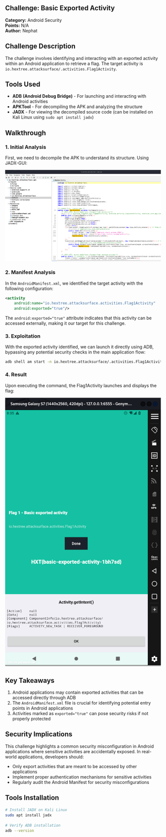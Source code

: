 ﻿## Challenge: Basic Exported Activity
**Category:** Android Security  
**Points:** N/A  
**Author:** Nephat

## Challenge Description
The challenge involves identifying and interacting with an exported activity within an Android application to retrieve a flag. The target activity is `io.hextree.attacksurface/.activities.Flag1Activity`.

## Tools Used
- **ADB (Android Debug Bridge)** - For launching and interacting with Android activities
- **APKTool** - For decompiling the APK and analyzing the structure
- **JADX** - For viewing the decompiled source code (can be installed on Kali Linux using `sudo apt install jadx`)

## Walkthrough

### 1. Initial Analysis
First, we need to decompile the APK to understand its structure. Using JADX-GUI:

![JADX Decompilation](images/jadx-decompilation.png)

### 2. Manifest Analysis
In the `AndroidManifest.xml`, we identified the target activity with the following configuration:

```xml
<activity
    android:name="io.hextree.attacksurface.activities.Flag1Activity"
    android:exported="true"/>
```

The `android:exported="true"` attribute indicates that this activity can be accessed externally, making it our target for this challenge.

### 3. Exploitation
With the exported activity identified, we can launch it directly using ADB, bypassing any potential security checks in the main application flow:

```bash
adb shell am start -n io.hextree.attacksurface/.activities.Flag1Activity
```

### 4. Result
Upon executing the command, the Flag1Activity launches and displays the flag:

![Flag Display](images/flag-result.png)

## Key Takeaways
1. Android applications may contain exported activities that can be accessed directly through ADB
2. The `AndroidManifest.xml` file is crucial for identifying potential entry points in Android applications
3. Activities marked as `exported="true"` can pose security risks if not properly protected

## Security Implications
This challenge highlights a common security misconfiguration in Android applications where sensitive activities are accidentally exposed. In real-world applications, developers should:
- Only export activities that are meant to be accessed by other applications
- Implement proper authentication mechanisms for sensitive activities
- Regularly audit the Android Manifest for security misconfigurations

## Tools Installation
```bash
# Install JADX on Kali Linux
sudo apt install jadx

# Verify ADB installation
adb --version
```

